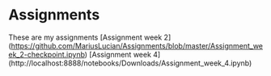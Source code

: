 # Assignments
These are my assignments
[Assignment week 2] (https://github.com/MariusLucian/Assignments/blob/master/Assignment_week_2-checkpoint.ipynb)
[Assignment week 4] (http://localhost:8888/notebooks/Downloads/Assignment_week_4.ipynb)
